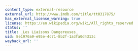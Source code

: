```yaml
---
content_type: external-resource
external_url: http://www.imdb.com/title/tt0317875/
has_external_license_warning: true
license: https://en.wikipedia.org/wiki/All_rights_reserved
status: ''
title: _Les Liaisons Dangereuses_
uid: 8e1970a9-e95e-4c71-8b2f-1a3fa0d4313c
wayback_url: ''
---
```

